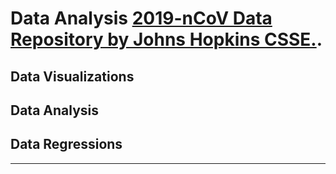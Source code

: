 # Data Analysis [2019-nCoV Data Repository by Johns Hopkins CSSE.](https://github.com/CSSEGISandData/COVID-19).


## Data Visualizations
## Data Analysis
## Data Regressions

---
